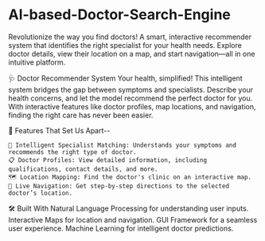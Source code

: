 # AI-based-Doctor-Search-Engine
Revolutionize the way you find doctors! A smart, interactive recommender system that identifies the right specialist for your health needs. Explore doctor details, view their location on a map, and start navigation—all in one intuitive platform.

🩺 Doctor Recommender System
Your health, simplified! This intelligent system bridges the gap between symptoms and specialists. Describe your health concerns, and let the model recommend the perfect doctor for you. With interactive features like doctor profiles, map locations, and navigation, finding the right care has never been easier.

🌟 Features That Set Us Apart--
    
    🧠 Intelligent Specialist Matching: Understands your symptoms and recommends the right type of doctor.
    📋 Doctor Profiles: View detailed information, including qualifications, contact details, and more.
    🗺️ Location Mapping: Find the doctor's clinic on an interactive map.
    🚗 Live Navigation: Get step-by-step directions to the selected doctor’s location.

🛠️ Built With
    Natural Language Processing for understanding user inputs.
    Interactive Maps for location and navigation.
    GUI Framework for a seamless user experience.
    Machine Learning for intelligent doctor predictions.
